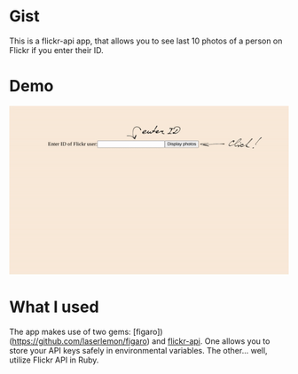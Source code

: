 # Gist

This is a flickr-api app, that allows you to see last 10 photos of a person on Flickr if you enter their ID. 

# Demo

![](https://github.com/Rattlehead90/odin-flickr-api/blob/main/flickr-api-demo.gif)

# What I used

The app makes use of two gems: [figaro])(https://github.com/laserlemon/figaro) and [flickr-api](https://github.com/cyclotron3k/flickr). One allows you to store your API keys safely in environmental variables. The other... well, utilize Flickr API in Ruby.  
